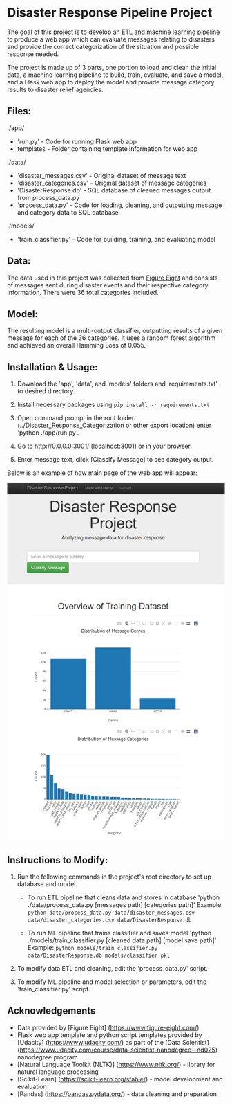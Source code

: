 # Disaster Response Pipeline Project

The goal of this project is to develop an ETL and machine learning pipeline to produce a web app which can evaluate messages relating to disasters and provide the correct categorization of the situation and possible response needed.

The project is made up of 3 parts, one portion to load and clean the initial data, a machine learning pipeline to build, train, evaluate, and save a model, and a Flask web app to deploy the model and provide message category results to disaster relief agencies.

## Files:
./app/
* 'run.py' - Code for running Flask web app
* templates - Folder containing template information for web app
	
./data/
* 'disaster_messages.csv' - Original dataset of message text
* 'disaster_categories.csv' - Original dataset of message categories
* 'DisasterResponse.db' - SQL database of cleaned messages output from process_data.py
* 'process_data.py' - Code for loading, cleaning, and outputting message and category data to SQL database
	
./models/
* 'train_classifier.py' - Code for building, training, and evaluating model

## Data:
The data used in this project was collected from [Figure Eight](https://www.figure-eight.com/) and consists of messages sent during disaster events and their respective category information. There were 36 total categories included.
	
## Model:
The resulting model is a multi-output classifier, outputting results of a given message for each of the 36 categories. It uses a random forest algorithm and achieved an overall Hamming Loss of 0.055.
	
## Installation & Usage:
1. Download the 'app', 'data', and 'models' folders and 'requirements.txt' to desired directory.

2. Install necessary packages using `pip install -r requirements.txt`

3. Open command prompt in the root folder (../Disaster_Response_Categorization or other export location) enter 'python ./app/run.py'.

4. Go to http://0.0.0.0:3001/ (localhost:3001) or in your browser.

5. Enter message text, click [Classify Message] to see category output.

Below is an example of how main page of the web app will appear:

![Web app screenshot](https://github.com/AHoltzapple/Disaster_Response_Categorization/blob/main/webapp_example.png)

## Instructions to Modify:
1. Run the following commands in the project's root directory to set up database and model.

    - To run ETL pipeline that cleans data and stores in database
		'python ./data/process_data.py [messages path] [categories path]'
		Example:
        `python data/process_data.py data/disaster_messages.csv data/disaster_categories.csv data/DisasterResponse.db`
		
    - To run ML pipeline that trains classifier and saves model
		'python ./models/train_classifier.py [cleaned data path] [model save path]'
		Example:
        `python models/train_classifier.py data/DisasterResponse.db models/classifier.pkl`

2. To modify data ETL and cleaning, edit the 'process_data.py' script.

3. To modify ML pipeline and model selection or parameters, edit the 'train_classifier.py' script.

## Acknowledgements

* Data provided by [Figure Eight] (https://www.figure-eight.com/)
* Flask web app template and python script templates provided by [Udacity] (https://www.udacity.com/) as part of the [Data Scientist] (https://www.udacity.com/course/data-scientist-nanodegree--nd025) nanodegree program
* [Natural Language Toolkit (NLTK)] (https://www.nltk.org/) - library for natural language processing
* [Scikit-Learn] (https://scikit-learn.org/stable/) - model development and evaluation
* [Pandas] (https://pandas.pydata.org/) - data cleaning and preparation
